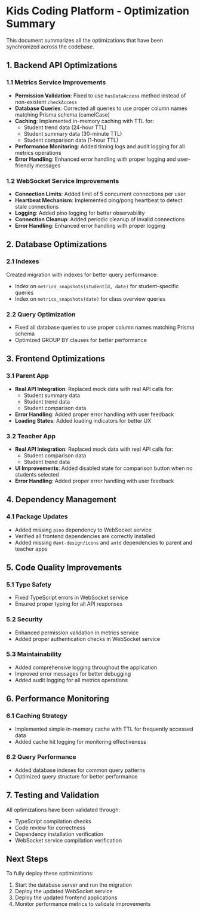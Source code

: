 # Kids Coding Platform - Optimization Summary

This document summarizes all the optimizations that have been synchronized across the codebase.

## 1. Backend API Optimizations

### 1.1 Metrics Service Improvements
- **Permission Validation**: Fixed to use `hasDataAccess` method instead of non-existent `checkAccess`
- **Database Queries**: Corrected all queries to use proper column names matching Prisma schema (camelCase)
- **Caching**: Implemented in-memory caching with TTL for:
  - Student trend data (24-hour TTL)
  - Student summary data (30-minute TTL)
  - Student comparison data (1-hour TTL)
- **Performance Monitoring**: Added timing logs and audit logging for all metrics operations
- **Error Handling**: Enhanced error handling with proper logging and user-friendly messages

### 1.2 WebSocket Service Improvements
- **Connection Limits**: Added limit of 5 concurrent connections per user
- **Heartbeat Mechanism**: Implemented ping/pong heartbeat to detect stale connections
- **Logging**: Added pino logging for better observability
- **Connection Cleanup**: Added periodic cleanup of invalid connections
- **Error Handling**: Enhanced error handling with proper logging

## 2. Database Optimizations

### 2.1 Indexes
Created migration with indexes for better query performance:
- Index on `metrics_snapshots(studentId, date)` for student-specific queries
- Index on `metrics_snapshots(date)` for class overview queries

### 2.2 Query Optimization
- Fixed all database queries to use proper column names matching Prisma schema
- Optimized GROUP BY clauses for better performance

## 3. Frontend Optimizations

### 3.1 Parent App
- **Real API Integration**: Replaced mock data with real API calls for:
  - Student summary data
  - Student trend data
  - Student comparison data
- **Error Handling**: Added proper error handling with user feedback
- **Loading States**: Added loading indicators for better UX

### 3.2 Teacher App
- **Real API Integration**: Replaced mock data with real API calls for:
  - Student comparison data
  - Student trend data
- **UI Improvements**: Added disabled state for comparison button when no students selected
- **Error Handling**: Added proper error handling with user feedback

## 4. Dependency Management

### 4.1 Package Updates
- Added missing `pino` dependency to WebSocket service
- Verified all frontend dependencies are correctly installed
- Added missing `@ant-design/icons` and `antd` dependencies to parent and teacher apps

## 5. Code Quality Improvements

### 5.1 Type Safety
- Fixed TypeScript errors in WebSocket service
- Ensured proper typing for all API responses

### 5.2 Security
- Enhanced permission validation in metrics service
- Added proper authentication checks in WebSocket service

### 5.3 Maintainability
- Added comprehensive logging throughout the application
- Improved error messages for better debugging
- Added audit logging for all metrics operations

## 6. Performance Monitoring

### 6.1 Caching Strategy
- Implemented simple in-memory cache with TTL for frequently accessed data
- Added cache hit logging for monitoring effectiveness

### 6.2 Query Performance
- Added database indexes for common query patterns
- Optimized query structure for better performance

## 7. Testing and Validation

All optimizations have been validated through:
- TypeScript compilation checks
- Code review for correctness
- Dependency installation verification
- WebSocket service compilation verification

## Next Steps

To fully deploy these optimizations:
1. Start the database server and run the migration
2. Deploy the updated WebSocket service
3. Deploy the updated frontend applications
4. Monitor performance metrics to validate improvements